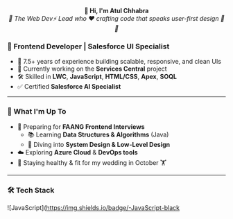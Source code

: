 <p align="center">
  <strong>👋 Hi, I'm Atul Chhabra</strong><br/>
  <em>👋 The Web Dev⚡ Lead who ♥ crafting code that speaks user-first design 🧠💡</em>
</p>


### 💼 Frontend Developer | Salesforce UI Specialist

- 🔧 7.5+ years of experience building scalable, responsive, and clean UIs
- 📍 Currently working on the **Services Central** project
- 🛠 Skilled in **LWC**, **JavaScript**, **HTML/CSS**, **Apex**, **SOQL**
- ✅ Certified **Salesforce AI Specialist**

---

### 🚀 What I'm Up To

- 🧠 Preparing for **FAANG Frontend Interviews**
  - 📚 Learning **Data Structures & Algorithms** (Java)
  - 🧱 Diving into **System Design & Low-Level Design**
- ☁️ Exploring **Azure Cloud** & **DevOps tools**
- 🧬 Staying healthy & fit for my wedding in October 🏋️

---

### 🛠 Tech Stack

![JavaScript](https://img.shields.io/badge/-JavaScript-black
